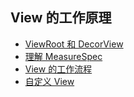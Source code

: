 ## View 的工作原理

- [ViewRoot 和 DecorView](./part_2/section_1.md)
- [理解 MeasureSpec](./part_2/section_2.md)
- [View 的工作流程](./part_2/section_3.md)
- [自定义 View](./part_2/section_4.md)
